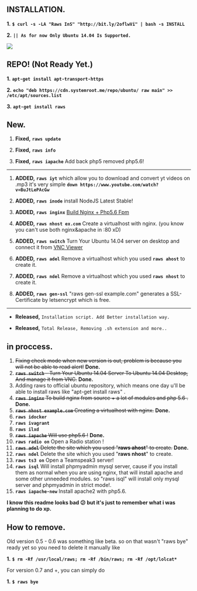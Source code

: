 ## INSTALLATION.

**1.** **``$ curl -s -LA "Raws InS" "http://bit.ly/2oflwVi" | bash -s INSTALL``**

**2.** **``|| As for now Only Ubuntu 14.04 Is Supported.``**

![](http://image.prntscr.com/image/931009a8a11543a8bd8c5c1a7a755dc9.png)


## REPO! (Not Ready Yet.)

**1.** **`apt-get install apt-transport-https`**

**2.** **`echo "deb https://cdn.systemroot.me/repo/ubuntu/ raw main" >> /etc/apt/sources.list`**

**3.** **`apt-get install raws`**


## New.

1. **Fixed,** **`raws update`**

2. **Fixed,** **`raws info`**

3. **Fixed,** **`raws iapache`** Add back php5 removed php5.6!

---

1. **ADDED,** **`raws iyt`** which allow you to download and convert yt videos on .mp3 it's very simple 
**`down https://www.youtube.com/watch?v=BuJtLePAcGw`**

2. **ADDED,** **`raws inode`** install NodeJS Latest Stable!

3. **ADDED,** **`raws inginx`** [Build Nginx + Php5.6 Fpm](https://github.com/systemroot/my-nginx)

4. **ADDED,** **`raws nhost ex.com`** Create a virtualhost with nginx. (you know you can't use both nginx&apache in :80 xD)

5. **ADDED,** **`raws switch`** Turn Your Ubuntu 14.04 server on desktop and connect it from [VNC Viewer](https://www.realvnc.com/download/viewer/)

6. **ADDED,** **`raws adel`** Remove a virtualhost which you used **`raws ahost`** to create it.

7. **ADDED,** **`raws ndel`** Remove a virtualhost which you used **`raws nhost`** to create it.

8. **ADDED,** **`raws gen-ssl`** "raws gen-ssl example.com" generates a SSL-Certificate by letsencrypt which is free.

---

* **Released,** `Installation script. Add Better installation way.`

* **Released,** `Total Release, Removing .sh extension and more..`

## in proccess.

1. ~~Fixing check mode when new version is out, problem is because you will not be able to read alert!~~ **Done.**
2. ~~**`raws switch`** - Turn Your Ubuntu 14.04 Server To Ubuntu 14.04 Desktop, And manage it from VNC.~~ **Done.**
3. Adding raws to official ubuntu repository, which means one day u'll be able to install raws like "apt-get install raws" .
4. ~~**`raws inginx`** To build nginx from source + a lot of modules and php 5.6 .~~ **Done.**
5. ~~**`raws nhost example.com`** Creating a virtualhost with nginx.~~ **Done.**
6. **`raws idocker`**
7. **`raws ivagrant`**
8. **`raws ilxd`**
9. ~~**`raws iapache`** Will use php5.6 !~~ **Done.**
10. **`raws radio on`** Open a Radio station !
11. ~~**`raws adel`** Delete the site which you used "**raws ahost**" to create.~~ **Done.**
12. **`raws ndel`** Delete the site which you used "**raws nhost**" to create.
13. **`raws ts3 on`** Open a Teamspeak3 server!
14. **`raws isql`** Will install phpmyadmin mysql server, cause if you install them as normal when you are using nginx, that will install apache and some other unneeded modules. so "raws isql" will install only mysql server and phpmyadmin in strict mode!.
15. **`raws iapache-new`** Install apache2 with php5.6.

**I know this readme looks bad :confused: but it's just to remember what i was planning to do xp.**

## How to remove.
Old version 0.5 - 0.6 was something like beta. 
so on that wasn't "raws bye" ready yet so you need to delete it manually like

**1.** **``$ rm -Rf /usr/local/raws; rm -Rf /bin/raws; rm -Rf /opt/lolcat*``**

For version 0.7 and +, you can simply do

**1.** **``$ raws bye``**
